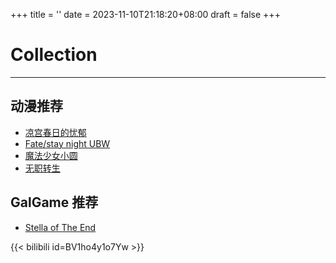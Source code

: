 +++
title = ''
date = 2023-11-10T21:18:20+08:00
draft = false
+++

# Collection
---

## 动漫推荐
- [凉宫春日的忧郁](https://www.bilibili.com/bangumi/play/ss1057)
- [Fate/stay night UBW](https://www.bilibili.com/bangumi/media/md1586)
- [魔法少女小圆](https://www.bilibili.com/bangumi/play/ss2539)
- [无职转生](https://www.bilibili.com/video/BV1ho4y1o7Yw/)

## GalGame 推荐
- [Stella of The End](https://store.steampowered.com/app/2510770/Stella_of_The_End/)

{{< bilibili id=BV1ho4y1o7Yw >}}

<!-- ## Gallery

![长门有希](/favorites/nagato_yuki.jpg) -->